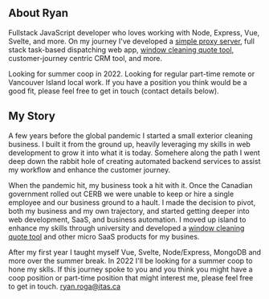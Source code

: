 ## About Ryan
Fullstack JavaScript developer who loves working with Node, Express, Vue, Svelte, and more. On my journey I've developed a [simple proxy server](https://github.com/vonroga/metaweather-proxy), full stack task-based dispatching web app, [window cleaning quote tool](https://nicdgl113.github.io/course-project-vonroga/), customer-journey centric CRM tool, and more.

Looking for summer coop in 2022. Looking for regular part-time remote or Vancouver Island local work. If you have a position you think would be a good fit, please feel free to get in touch (contact details below).

## My Story
A few years before the global pandemic I started a small exterior cleaning business. I built it from the ground up, heavily leveraging my skills in web development to grow it into what it is today. Somehere along the path I went deep down the rabbit hole of creating automated backend services to assist my workflow and enhance the customer journey.

When the pandemic hit, my business took a hit with it. Once the Canadian government rolled out CERB we were unable to keep or hire a single employee and our business ground to a hault. I made the decision to pivot, both my business and my own trajectory, and started getting deeper into web development, SaaS, and business automation. I moved up island to enhance my skills through university and developed a [window cleaning quote tool](https://nicdgl113.github.io/course-project-vonroga/) and other micro SaaS products for my busines.

After my first year I taught myself Vue, Svelte, Node/Express, MongoDB and more over the summer break. In 2022 I'll be looking for a summer coop to hone my sklls. If this journey spoke to you and you think you might have a coop position or part-time position that might interest me, please feel free to get in touch.
[ryan.roga@itas.ca](mailto:ryan.roga@itas.ca)
